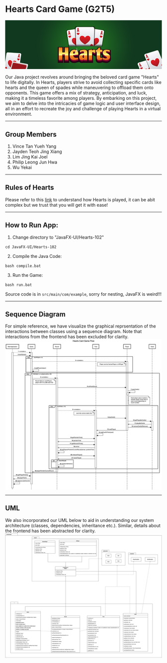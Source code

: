 # Hearts Card Game (G2T5)

![Hearts banner](./images/hearts_banner.jpeg)

Our Java project revolves around bringing the beloved card game "Hearts" to life digitally. In Hearts, players strive to avoid collecting specific cards like hearts and the queen of spades while maneuvering to offload them onto opponents. This game offers a mix of strategy, anticipation, and luck, making it a timeless favorite among players. By embarking on this project, we aim to delve into the intricacies of game logic and user interface design, all in an effort to recreate the joy and challenge of playing Hearts in a virtual environment.

---

## Group Members
1. Vince Tan Yueh Yang
2. Jayden Teoh Jing Xiang
3. Lim Jing Kai Joel
4. Philip Leong Jun Hwa
5. Wu Yekai

---

## Rules of Hearts
Please refer to this [link](https://www.thesprucecrafts.com/hearts-complete-card-game-rules-411730) to understand how Hearts is played, it can be abit complex but we trust that you will get it with ease!

---

## How to Run App:
1. Change directory to "JavaFX-UI/Hearts-102"
```
cd JavaFX-UI/Hearts-102
```
2. Compile the Java Code:  
```
bash compile.bat
```
3. Run the Game:
```
bash run.bat
```

Source code is in `src/main/com/example`, sorry for nesting, JavaFX is weird!!!

---

## Sequence Diagram
For simple reference, we have visualize the graphical reprsentation of the interactions between classes using a sequence diagram. Note that interactions from the frontend has been excluded for clarity.
![Sequence Diagram](./images/HeartsSequenceDiagram.png)

---

## UML
We also incorporated our UML below to aid in understanding our system architecture (classes, dependencies, inheritance etc.). Similar, details about the frontend has been abstracted for clarity.
![UML](./images/CS102%20UML.drawio.png)
